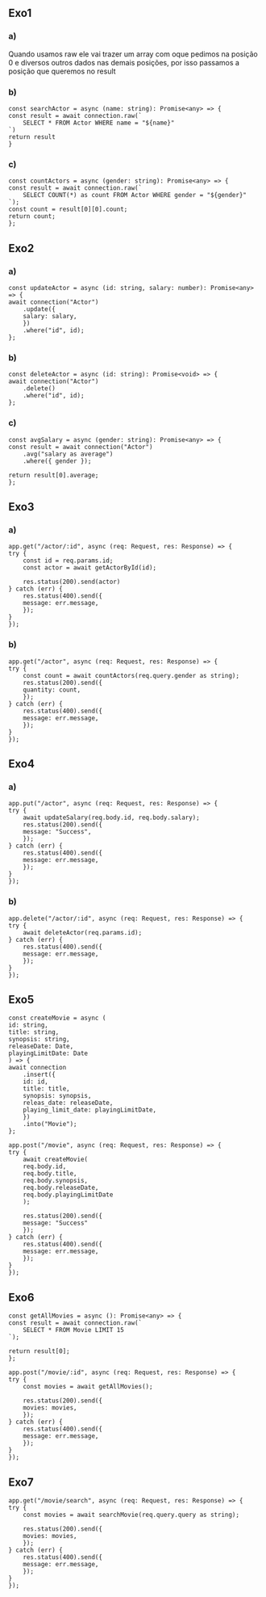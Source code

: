 ## Exo1
### a)
 Quando usamos raw  ele vai trazer um array com oque pedimos na posição 0 e diversos outros dados nas demais posições, por isso passamos a posição que queremos no result 
### b)

    const searchActor = async (name: string): Promise<any> => {
    const result = await connection.raw(`
        SELECT * FROM Actor WHERE name = "${name}"
    `)
    return result
    }
### c)

    const countActors = async (gender: string): Promise<any> => {
    const result = await connection.raw(`
        SELECT COUNT(*) as count FROM Actor WHERE gender = "${gender}"
    `);
    const count = result[0][0].count;
    return count;
    };

## Exo2
### a)
    const updateActor = async (id: string, salary: number): Promise<any> => {
    await connection("Actor")
        .update({
        salary: salary,
        })
        .where("id", id);
    };
### b)
    const deleteActor = async (id: string): Promise<void> => {
    await connection("Actor")
        .delete()
        .where("id", id);
    }; 
### c)
    const avgSalary = async (gender: string): Promise<any> => {
    const result = await connection("Actor")
        .avg("salary as average")
        .where({ gender });

    return result[0].average;
    };
## Exo3
### a)
    app.get("/actor/:id", async (req: Request, res: Response) => {
    try {
        const id = req.params.id;
        const actor = await getActorById(id);

        res.status(200).send(actor)
    } catch (err) {
        res.status(400).send({
        message: err.message,
        });
    }
    });
### b)
    app.get("/actor", async (req: Request, res: Response) => {
    try {
        const count = await countActors(req.query.gender as string);
        res.status(200).send({
        quantity: count,
        });
    } catch (err) {
        res.status(400).send({
        message: err.message,
        });
    }
    });

## Exo4
### a)
    app.put("/actor", async (req: Request, res: Response) => {
    try {
        await updateSalary(req.body.id, req.body.salary);
        res.status(200).send({
        message: "Success",
        });
    } catch (err) {
        res.status(400).send({
        message: err.message,
        });
    }
    });
### b)
    app.delete("/actor/:id", async (req: Request, res: Response) => {
    try {
        await deleteActor(req.params.id);
    } catch (err) {
        res.status(400).send({
        message: err.message,
        });
    }
    });
## Exo5
    const createMovie = async (
    id: string,
    title: string,
    synopsis: string,
    releaseDate: Date,
    playingLimitDate: Date
    ) => {
    await connection
        .insert({
        id: id,
        title: title,
        synopsis: synopsis,
        releas_date: releaseDate,
        playing_limit_date: playingLimitDate,
        })
        .into("Movie");
    };

    app.post("/movie", async (req: Request, res: Response) => {
    try {
        await createMovie(
        req.body.id,
        req.body.title,
        req.body.synopsis,
        req.body.releaseDate,
        req.body.playingLimitDate
        );

        res.status(200).send({
        message: "Success"
        });
    } catch (err) {
        res.status(400).send({
        message: err.message,
        });
    }
    });

## Exo6
    const getAllMovies = async (): Promise<any> => {
    const result = await connection.raw(`
        SELECT * FROM Movie LIMIT 15
    `);

    return result[0];
    };

    app.post("/movie/:id", async (req: Request, res: Response) => {
    try {
        const movies = await getAllMovies();

        res.status(200).send({
        movies: movies,
        });
    } catch (err) {
        res.status(400).send({
        message: err.message,
        });
    }
    });

## Exo7
    app.get("/movie/search", async (req: Request, res: Response) => {
    try {
        const movies = await searchMovie(req.query.query as string);

        res.status(200).send({
        movies: movies,
        });
    } catch (err) {
        res.status(400).send({
        message: err.message,
        });
    }
    });
